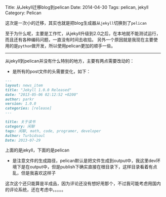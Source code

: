 Title: 从Jekyll迁移blog到pelican
Date: 2014-04-30
Tags: pelican, jekyll
Category: Pelican

这次是一次小的迁移，其实也就是把blog生成器从`jekyll`切换到了`pelican`

至于为什么呢，主要是工作忙，从jekyll升级到2.0之后，在本地就不能测试运行，而且还有各种编码问题，一直没有时间去收拾。
另外一个原因就是我现在主要使用的是`python`做开发，所以使用pelican更加的顺手一些。

---------------------------------

从jekyll到pelican并没有什么特别的地方，主要有两点需要改动的：

* 是所有的post文件的头需要变化，如下：
```markdown
---
layout: news_item
title: "Jekyll 1.0.0 Released"
date: "2013-05-06 02:12:52 +0200"
author: parkr
version: 1.0.0
categories: [release]
---
```
```markdown
title: 关于读书
category: 闲聊
tags: 闲聊, math, code, programer, developer
Author: Turbidsoul
Date: 2013-07-29
```
上面的是jekyll，下面的是pelican

* 是注意文件的生成路径，pelican默认是把文件生成到output中，我这里dev环境下是在output中，但是publish下确实直接在根目录下，这样目录看着有点乱，但是我喜欢这样子

这次这个还只能算是半成品，因为评论还没有想好用那个，不过我可能考虑用国内的评论系统，还在考虑中。。。。。

